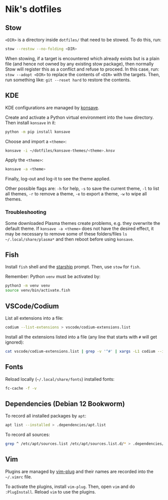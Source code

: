 # Nik's dotfiles

## Stow

`<DIR>` is a directory inside `dotfiles/` that need to be stowed. To do this, run:

```sh
stow --restow --no-folding <DIR>
```

When stowing, if a target is encountered which already exists but is a plain file (and hence not owned by any existing stow package), then normally Stow will register this as a conflict and refuse to proceed. In this case, run: `stow --adopt <DIR>` to replace the contents of `<DIR>` with the targets. Then, run something like: `git --reset hard` to restore the contents.

## KDE

KDE configurations are managed by [konsave](https://github.com/Prayag2/konsave).

Create and activate a Python virtual environment into the `home` directory. Then install `konsave` in it:

```sh
python -m pip install konsave
```

Choose and import a `<theme>`:

```sh
konsave -i ~/dotfiles/konsave-themes/<theme>.knsv
```

Apply the `<theme>`:

```sh
konsave -a <theme>
```
Finally, log-out and log-it to see the theme applied.

Other possible flags are: `-h` for help, `-s` to save the current theme, `-l` to list all themes, `-r` to remove a theme, `-e` to export a theme, `-w` to wipe all themes.

### Troubleshooting

Some downloaded Plasma themes create problems, e.g. they overwrite the default theme. If `konsave -a <theme>` does not have the desired effect, it may be necessary to remove some of these folders/files `ls ~/.local/share/plasma*` and then reboot before using `konsave`.


## Fish

Install `fish` shell and the [starship](https://starship.rs/) prompt. Then, use `stow` for `fish`.

Remember: Python `venv` must be activated by:

```sh
python3 -m venv venv
source venv/bin/activate.fish
```

## VSCode/Codium

List all extensions into a file:

```sh
codium --list-extensions > vscode/codium-extensions.list
```

Install all the extensions listed into a file (any line that starts with `#` will get ignored):

```sh
cat vscode/codium-extensions.list | grep -v '^#' | xargs -L1 codium --install-extension
```

## Fonts

Reload locally (`~/.local/share/fonts`) installed fonts:

```sh
fc-cache -f -v
```

## Dependencies (Debian 12 Bookworm)

To record all installed packages by `apt`:

```sh
apt list --installed > .dependencies/apt.list
```

To record all sources:

```sh
grep ^ /etc/apt/sources.list /etc/apt/sources.list.d/* > .dependencies/sources.list
```
## Vim

Plugins are managed by [vim-plug](https://github.com/junegunn/vim-plug?tab=readme-ov-file) and their names are recorded into the `~/.vimrc` file.

To activate the plugins, install `vim-plug`. Then, open `vim` and do `:PlugInstall`. Reload `vim` to use the plugins.
